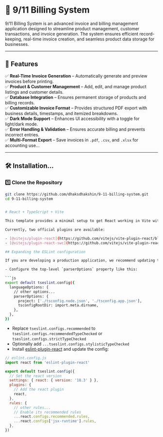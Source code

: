# 🧾 9/11 Billing System  

9/11 Billing System is an advanced invoice and billing management application designed to streamline product management, customer transactions, and invoice generation. The system ensures efficient record-keeping, real-time invoice creation, and seamless product data storage for businesses.  

---

## 🚀 Features  

✅ **Real-Time Invoice Generation** – Automatically generate and preview invoices before printing.  
✅ **Product & Customer Management** – Add, edit, and manage product listings and customer details.  
✅ **Database Integration** – Ensures permanent storage of products and billing records.  
✅ **Customizable Invoice Format** – Provides structured PDF export with business details, timestamps, and itemized breakdowns.  
✅ **Dark Mode Support** – Enhances UI accessibility with a toggle for light/dark mode.  
✅ **Error Handling & Validation** – Ensures accurate billing and prevents incorrect entries.  
✅ **Multi-Format Export** – Save invoices in `.pdf`, `.csv`, and `.xlsx` for accounting use...

---

## 🛠️ Installation...

### 1️⃣ Clone the Repository  
```bash
git clone https://github.com/dhaksdhakshin/9-11-billing-system.git
cd 9-11-billing-system


# React + TypeScript + Vite

This template provides a minimal setup to get React working in Vite with HMR and some ESLint rules.

Currently, two official plugins are available:

- [@vitejs/plugin-react](https://github.com/vitejs/vite-plugin-react/blob/main/packages/plugin-react/README.md) uses [Babel](https://babeljs.io/) for Fast Refresh
- [@vitejs/plugin-react-swc](https://github.com/vitejs/vite-plugin-react-swc) uses [SWC](https://swc.rs/) for Fast Refresh

## Expanding the ESLint configuration

If you are developing a production application, we recommend updating the configuration to enable type aware lint rules:

- Configure the top-level `parserOptions` property like this:

```js
export default tseslint.config({
  languageOptions: {
    // other options...
    parserOptions: {
      project: ['./tsconfig.node.json', './tsconfig.app.json'],
      tsconfigRootDir: import.meta.dirname,
    },
  },
})
```

- Replace `tseslint.configs.recommended` to `tseslint.configs.recommendedTypeChecked` or `tseslint.configs.strictTypeChecked`
- Optionally add `...tseslint.configs.stylisticTypeChecked`
- Install [eslint-plugin-react](https://github.com/jsx-eslint/eslint-plugin-react) and update the config:

```js
// eslint.config.js
import react from 'eslint-plugin-react'

export default tseslint.config({
  // Set the react version
  settings: { react: { version: '18.3' } },
  plugins: {
    // Add the react plugin
    react,
  },
  rules: {
    // other rules...
    // Enable its recommended rules
    ...react.configs.recommended.rules,
    ...react.configs['jsx-runtime'].rules,
  },
})
```
